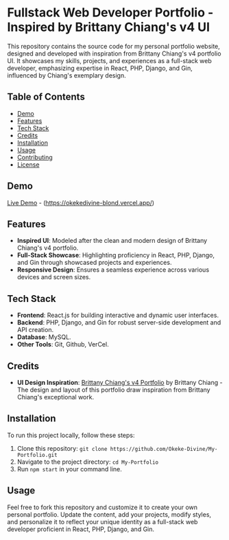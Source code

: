 # Fullstack Web Developer Portfolio - Inspired by Brittany Chiang's v4 UI

This repository contains the source code for my personal portfolio website, designed and developed with inspiration from Brittany Chiang's v4 portfolio UI. It showcases my skills, projects, and experiences as a full-stack web developer, emphasizing expertise in React, PHP, Django, and Gin, influenced by Chiang's exemplary design.

## Table of Contents

- [Demo](#demo)
- [Features](#features)
- [Tech Stack](#tech-stack)
- [Credits](#credits)
- [Installation](#installation)
- [Usage](#usage)
- [Contributing](#contributing)
- [License](#license)

## Demo

[Live Demo](#) - (https://okekedivine-blond.vercel.app/)

## Features

- **Inspired UI**: Modeled after the clean and modern design of Brittany Chiang's v4 portfolio.
- **Full-Stack Showcase**: Highlighting proficiency in React, PHP, Django, and Gin through showcased projects and experiences.
- **Responsive Design**: Ensures a seamless experience across various devices and screen sizes.

## Tech Stack

- **Frontend**: React.js for building interactive and dynamic user interfaces.
- **Backend**: PHP, Django, and Gin for robust server-side development and API creation.
- **Database**: MySQL.
- **Other Tools**: Git, Github, VerCel.

## Credits

- **UI Design Inspiration**: [Brittany Chiang's v4 Portfolio](https://v4.brittanychiang.com/) by Brittany Chiang - The design and layout of this portfolio draw inspiration from Brittany Chiang's exceptional work.

## Installation

To run this project locally, follow these steps:

1. Clone this repository: `git clone https://github.com/Okeke-Divine/My-Portfolio.git`
2. Navigate to the project directory: `cd My-Portfolio`
3. Run `npm start` in your  command line.

## Usage

Feel free to fork this repository and customize it to create your own personal portfolio. Update the content, add your projects, modify styles, and personalize it to reflect your unique identity as a full-stack web developer proficient in React, PHP, Django, and Gin.

##
